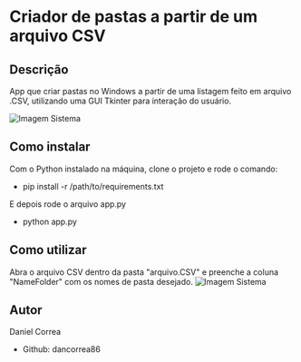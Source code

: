 # Criador de pastas a partir de um arquivo CSV


## Descrição

App que criar pastas no Windows a partir de uma listagem feito em arquivo .CSV, utilizando uma GUI Tkinter para interação do usuário.

![Imagem Sistema](https://github.com/dancorrea86/paste_creator_from_csvFile/blob/master/imagens/system_img.png)

## Como instalar

Com o Python instalado na máquina, clone o projeto e rode o comando:
- pip install -r /path/to/requirements.txt

E depois rode o arquivo app.py
- python app.py

## Como utilizar
Abra o arquivo CSV dentro da pasta "arquivo.CSV" e preenche a coluna "NameFolder" com os nomes de pasta desejado.
![Imagem Sistema](https://github.com/dancorrea86/paste_creator_from_csvFile/blob/master/imagens/csv_img.PNG)

## Autor

Daniel Correa
- Github: dancorrea86

